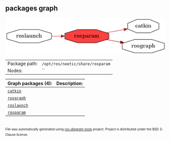 <!--
File was automatically generated using 'ros-diagram-tools' project.
Project is distributed under the BSD 3-Clause license.
-->

## packages graph

[![rosparam](rosparam.png "rosparam")](rosparam.png)

|     |     |
| --- | --- |
| Package path: | `/opt/ros/noetic/share/rosparam` |
| Nodes: | `` |


| Graph packages (4): | Description: |
| ------------------- | ------------ |
| [`catkin`](catkin.md) |  |
| [`rosgraph`](rosgraph.md) |  |
| [`roslaunch`](roslaunch.md) |  |
| [`rosparam`](rosparam.md) |  |


</br>
<font size="1">
File was automatically generated using <a href="https://github.com/anetczuk/ros-diagram-tools"><i>ros-diagram-tools</i></a> project.
Project is distributed under the BSD 3-Clause license.
</font>
